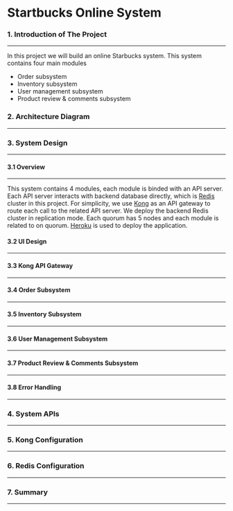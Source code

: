 # Startbucks Online System

### 1. Introduction of The Project
---
In this project we will build an online Starbucks system. This system contains four main modules
* Order subsystem
* Inventory subsystem
* User management subsystem
* Product review & comments subsystem

### 2. Architecture Diagram
---

### 3. System Design
---

#### 3.1 Overview
---
This system contains 4 modules, each module is binded with an API server. Each API server interacts with backend database directly, which is [Redis](https://redis.io/) cluster in this project. For simplicity, we use [Kong](https://getkong.org/about/) as an API gateway to route each call to the related API server. We deploy the backend Redis cluster in replication mode. Each quorum has 5 nodes and each module is related to on quorum. [Heroku](https://dashboard.heroku.com/) is used to deploy the application.

#### 3.2 UI Design
---

#### 3.3 Kong API Gateway
---

#### 3.4 Order Subsystem
---

#### 3.5 Inventory Subsystem
---

#### 3.6 User Management Subsystem
---

#### 3.7 Product Review & Comments Subsystem
---

#### 3.8 Error Handling
---

### 4. System APIs
---

### 5. Kong Configuration
---

### 6. Redis Configuration
---

### 7. Summary
---
